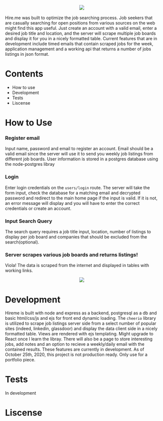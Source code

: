 <div align='center'>
<img src='https://github.com/ianmat55/HireMe/blob/master/public/img/hireme_logo.png'>
</div>
<br>
Hire.me was built to optimize the job searching process. Job seekers that are casually searching for open positions from various sources on the web might find this app useful. Just create an account with a valid email, enter a desired job title and location, and the server will scrape multiple job boards and display it for you in a nicely formatted table. Current features that are in development include timed emails that contain scraped jobs for the week, application management and a working api that returns a number of jobs listings in json format.

# Contents
- How to use
- Development
- Tests
- Liscense 
 
# How to Use

### Register email
Input name, password and email to register an account. Email should be a valid email since the server will use it to send you weekly job listings from different job boards. User information is stored in a postgres database using the node-postgres libray </p> 

### Login
Enter login credentials on the ``users/login`` route. The server will take the form input, check the database for a matching email and decrypted password and redirect to the main home page if the input is valid. If it is not, an error message will display and you will have to enter the correct credentials or create an account. 

### Input Search Query
The search query requires a job title input, location, number of listings to display per job board and companies that should be excluded from the search(optional). 

### Server scrapes various job boards and returns listings!
Viola! The data is scraped from the internet and displayed in tables with working links.

<div align='center'>
<img src='https://github.com/ianmat55/HireMe/blob/master/public/img/hireme_searchresults.png'>
</div>

# Development 
Hireme is built with node and express as a backend, postgresql as a db and basic html/css/js and ejs for front end dynamic loading. The ``cheerio`` library is utilized to scrape job listings server side from a select number of popular sites (indeed, linkedin, glassdoor) and display the data client side in a nicely formatted table. Views are rendered with ejs templating. Might upgrade to React once I learn the libray. There will also be a page to store interesting jobs, add notes and an option to recieve a weekly/daily email with the contained results. These features are currently in development. As of October 25th, 2020, this project is not production ready. Only use for a portfolio piece. 

# Tests
In development

# Liscense 
